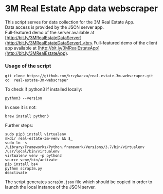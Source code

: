 # 3M Real Estate App data webscraper
This script serves for data collection for the 3M Real Estate App.<br>
Data access is provided by the JSON server app.<br>
Full-featured demo of the server available at [http://bit.ly/3MRealEstateDataServer](http://bit.ly/3MRealEstateDataServer).<br>
Full-featured demo of the client app available at [http://bit.ly/3MRealEstateApp](http://bit.ly/3MRealEstateApp).

### Usage of the script
```
git clone https://github.com/krzykaczu/real-estate-3m-webscraper.git
cd  real-estate-3m-webscraper
```
To check if python3 if installed locally:
```
python3 --version
```
In case it is not:
```
brew install python3
```
Further steps:
```
sudo pip3 install virtualenv
mkdir real-estate-3m-venv && $_
sudo ln -s /Library/Frameworks/Python.framework/Versions/3.7/bin/virtualenv /usr/local/bin/virtualenv
virtualenv venv -p python3
source venv/bin/activate
pip install bs4
python scrap3m.py
deactivate
```

The script generates ```scrap3m.json``` file which should be copied in order to launch the local instance of the JSON server.
